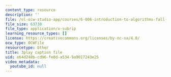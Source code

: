 ```yaml
---
content_type: resource
description: ''
file: /ol-ocw-studio-app/courses/6-006-introduction-to-algorithms-fall-2011/e64d248bcd96fe0da5349a9017243e25_B7hVxCmfPtM.srt
file_size: 63730
file_type: application/x-subrip
learning_resource_types: []
license: https://creativecommons.org/licenses/by-nc-sa/4.0/
ocw_type: OCWFile
resourcetype: Other
title: 3play caption file
uid: e64d248b-cd96-fe0d-a534-9a9017243e25
video_metadata:
  youtube_id: null
---
```


